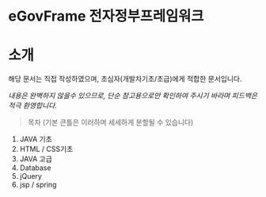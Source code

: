 # eGovFrame 전자정부프레임워크



# 소개

해당 문서는 직접 작성하였으며, 초심자(개발차기초/초급)에게 적합한 문서입니다.

_내용은 완벽하지 않을수 있으므로, 단순 참고용으로만 확인하여 주시기 바라며 피드백은 적극 환영합니다._


> 목차 (기본 큰틀은 이러하며 세세하게 분할될 수 있습니다)
1. JAVA 기초
2. HTML / CSS기초
3. JAVA 고급
4. Database
5. jQuery
6. jsp / spring


>> 
